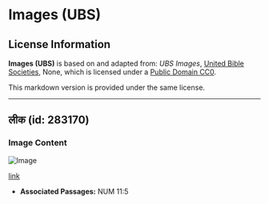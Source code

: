 # Images (UBS)

## License Information

**Images (UBS)** is based on and adapted from: _UBS Images_, [United Bible Societies](https://unitedbiblesocieties.org/), None, which is licensed under a [Public Domain CC0](https://creativecommons.org/public-domain/cc0/).

This markdown version is provided under the same license.



--------------------------------

## लीक (id: 283170)

### Image Content

![Image](https://cdn.aquifer.bible/aquifer-content/resources/Media/WEB-0584_leek.jpg)

[link](https://cdn.aquifer.bible/aquifer-content/resources/Media/WEB-0584_leek.jpg)

* **Associated Passages:** NUM 11:5


